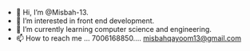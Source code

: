 - 👋 Hi, I’m @Misbah-13.
- 👀 I’m interested in front end development.
- 🌱 I’m currently learning computer science and engineering.
- 📫 How to reach me ... 7006168850.... misbahqayoom13@gmail.com

<!---
Misbah-13/Misbah-13 is a ✨ special ✨ repository because its `README.md` (this file) appears on your GitHub profile.
You can click the Preview link to take a look at your changes.
--->
